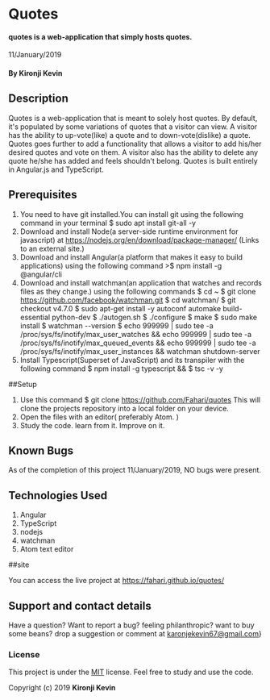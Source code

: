 # Quotes

#### quotes is a web-application that simply hosts quotes.

 11/January/2019

#### By **Kironji Kevin**

## Description

 Quotes is a web-application that is meant to solely host quotes. By default, it's populated by some variations of quotes that a visitor can view. A visitor has the ability to up-vote(like) a quote and to down-vote(dislike) a quote. Quotes goes further to add a functionality that allows a visitor to add his/her desired quotes and vote on them.
 A visitor also has the ability to delete any quote he/she has added and feels shouldn't belong.
 Quotes is built entirely in Angular.js and TypeScript.

## Prerequisites

1.  You need to have git installed.You can install git using the following command in your terminal $ sudo apt install git-all -y
2.  Download and install Node(a server-side runtime environment for javascript) at <https://nodejs.org/en/download/package-manager/> (Links to an external site.)
3.  Download and install Angular(a platform that makes it easy to build applications) using the following command >$ npm install -g @angular/cli
4.  Download and install watchman(an application that watches and records files as they change.) using the following commands
    $ cd ~
    $ git clone <https://github.com/facebook/watchman.git>
    $ cd watchman/
    $ git checkout v4.7.0
    $ sudo apt-get install -y autoconf automake build-essential python-dev
    $ ./autogen.sh
    $ ./configure
    $ make
    $ sudo make install
    $ watchman --version
    $ echo 999999 | sudo tee -a /proc/sys/fs/inotify/max_user_watches  && echo 999999 | sudo tee -a  /proc/sys/fs/inotify/max_queued_events && echo 999999 | sudo tee  -a /proc/sys/fs/inotify/max_user_instances && watchman  shutdown-server
5.  Install Typescript(Superset of JavaScript) and its transpiler with the following command $ npm install -g typescript && $ tsc -v -y

##Setup

1.  Use this command $ git clone <https://github.com/Fahari/quotes> This will clone the projects repository into a local folder on your device.
2.  Open the files with an editor( preferably Atom. )
3.  Study the code. learn from it. Improve on it.

## Known Bugs

   As of the completion of this project 11/January/2019, NO bugs were present.

## Technologies Used

1. Angular
2. TypeScript
3. nodejs
4. watchman
5. Atom text editor

##site

You can access the live project at https://fahari.github.io/quotes/

## Support and contact details

Have a question? Want to report a bug? feeling philanthropic? want to buy some beans? drop a suggestion or comment at karonjekevin67@gmail.com}

### License

This project is under the [MIT](https://github.com/Fahari/quotes/blob/master/LICENSE) license. Feel free to study and use the code.

Copyright (c) 2019 **Kironji Kevin**
